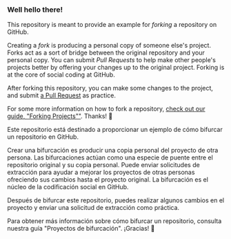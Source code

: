 ### Well hello there!

This repository is meant to provide an example for *forking* a repository on GitHub.

Creating a *fork* is producing a personal copy of someone else's project. Forks act as a sort of bridge between the original repository and your personal copy. You can submit *Pull Requests* to help make other people's projects better by offering your changes up to the original project. Forking is at the core of social coding at GitHub.

After forking this repository, you can make some changes to the project, and submit [a Pull Request](https://github.com/octocat/Spoon-Knife/pulls) as practice.

For some more information on how to fork a repository, [check out our guide, "Forking Projects""](http://guides.github.com/overviews/forking/). Thanks! :sparkling_heart:

Este repositorio está destinado a proporcionar un ejemplo de cómo bifurcar un repositorio en GitHub.

Crear una bifurcación es producir una copia personal del proyecto de otra persona. Las bifurcaciones actúan como una especie de puente entre el repositorio original y su copia personal. Puede enviar solicitudes de extracción para ayudar a mejorar los proyectos de otras personas ofreciendo sus cambios hasta el proyecto original. La bifurcación es el núcleo de la codificación social en GitHub.

Después de bifurcar este repositorio, puedes realizar algunos cambios en el proyecto y enviar una solicitud de extracción como práctica.

Para obtener más información sobre cómo bifurcar un repositorio, consulta nuestra guía "Proyectos de bifurcación". ¡Gracias! 💖